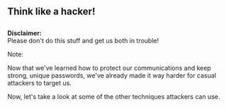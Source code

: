 ## Think like a hacker!

<p style="margin-top: 2em;"><strong>Disclaimer:</strong><br>Please don't do this stuff and get us both in trouble!</p>

Note:

Now that we've learned how to protect our communications and keep strong, unique passwords, we've already made it way harder for casual attackers to target us.

Now, let's take a look at some of the other techniques attackers can use.
